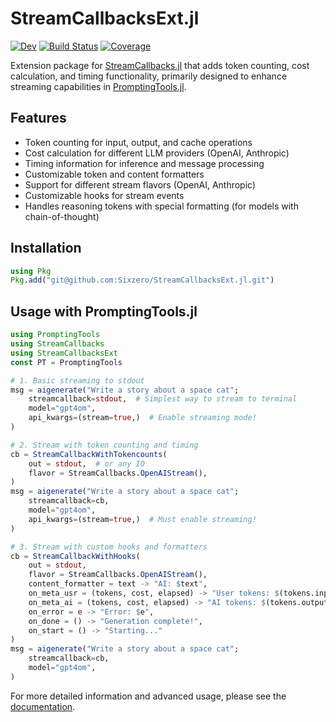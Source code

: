 # StreamCallbacksExt.jl

[![Dev](https://img.shields.io/badge/docs-dev-blue.svg)](https://SixZero.github.io/StreamCallbacksExt.jl/dev)
[![Build Status](https://github.com/SixZero/StreamCallbacksExt.jl/workflows/CI/badge.svg)](https://github.com/SixZero/StreamCallbacksExt.jl/actions)
[![Coverage](https://codecov.io/gh/SixZero/StreamCallbacksExt.jl/branch/master/graph/badge.svg)](https://codecov.io/gh/SixZero/StreamCallbacksExt.jl)

Extension package for [StreamCallbacks.jl](https://github.com/svilupp/StreamCallbacks.jl) that adds token counting, cost calculation, and timing functionality, primarily designed to enhance streaming capabilities in [PromptingTools.jl](https://github.com/svilupp/PromptingTools.jl).

## Features

- Token counting for input, output, and cache operations
- Cost calculation for different LLM providers (OpenAI, Anthropic)
- Timing information for inference and message processing
- Customizable token and content formatters
- Support for different stream flavors (OpenAI, Anthropic)
- Customizable hooks for stream events
- Handles reasoning tokens with special formatting (for models with chain-of-thought)

## Installation

```julia
using Pkg
Pkg.add("git@github.com:Sixzero/StreamCallbacksExt.jl.git")
```

## Usage with PromptingTools.jl

```julia
using PromptingTools
using StreamCallbacks
using StreamCallbacksExt
const PT = PromptingTools

# 1. Basic streaming to stdout
msg = aigenerate("Write a story about a space cat";
    streamcallback=stdout,  # Simplest way to stream to terminal
    model="gpt4om",
    api_kwargs=(stream=true,)  # Enable streaming mode!
)

# 2. Stream with token counting and timing
cb = StreamCallbackWithTokencounts(
    out = stdout,  # or any IO
    flavor = StreamCallbacks.OpenAIStream(),
)
msg = aigenerate("Write a story about a space cat";
    streamcallback=cb,
    model="gpt4om",
    api_kwargs=(stream=true,)  # Must enable streaming!
)

# 3. Stream with custom hooks and formatters
cb = StreamCallbackWithHooks(
    out = stdout,
    flavor = StreamCallbacks.OpenAIStream(),
    content_formatter = text -> "AI: $text",
    on_meta_usr = (tokens, cost, elapsed) -> "User tokens: $(tokens.input)",
    on_meta_ai = (tokens, cost, elapsed) -> "AI tokens: $(tokens.output)",
    on_error = e -> "Error: $e",
    on_done = () -> "Generation complete!",
    on_start = () -> "Starting..."
)
msg = aigenerate("Write a story about a space cat";
    streamcallback=cb,
    model="gpt4om",
)
```

For more detailed information and advanced usage, please see the [documentation](https://SixZero.github.io/StreamCallbacksExt.jl/dev).